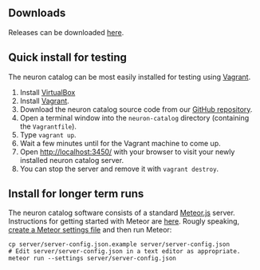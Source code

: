 ## Downloads

Releases can be downloaded
[here](https://github.com/strawlab/neuron-catalog/releases).

## Quick install for testing

The neuron catalog can be most easily installed for testing using
[Vagrant](https://www.vagrantup.com/).

1. Install [VirtualBox](https://www.virtualbox.org/)
2. Install [Vagrant](https://www.vagrantup.com/).
3. Download the neuron catalog source code from our [GitHub repository](https://github.com/strawlab/neuron-catalog).
4. Open a terminal window into the `neuron-catalog` directory (containing the `Vagrantfile`).
5. Type `vagrant up`.
6. Wait a few minutes until for the Vagrant machine to come up.
7. Open [http://localhost:3450/](http://localhost:3450/) with your browser to visit your newly installed neuron catalog server.
8. You can stop the server and remove it with `vagrant destroy`.

## Install for longer term runs

The neuron catalog software consists of a standard
[Meteor.js](https://www.meteor.com/) server. Instructions for getting
started with Meteor are
[here](http://docs.meteor.com/#/basic/quickstart). Rougly speaking,
[create a Meteor settings file](settings.md) and then run Meteor:

```
cp server/server-config.json.example server/server-config.json
# Edit server/server-config.json in a text editor as appropriate.
meteor run --settings server/server-config.json
```
